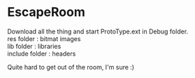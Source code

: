 # EscapeRoom
Download all the thing and start ProtoType.ext in Debug folder.  
res folder : bitmat images  
lib folder : libraries  
include folder : headers  
  
Quite hard to get out of the room, I'm sure :)  
